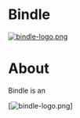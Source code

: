 # Bindle


[![bindle-logo.png](https://i.postimg.cc/9fmc1WqH/bindle-logo.png)](https://postimg.cc/ZWQk5zcw)


# About
Bindle is an 


[![bindle-logo.png](https://i.postimg.cc/j2s6SnDk/Screenshot-1562715079.png)]

